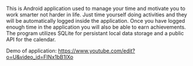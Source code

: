 This is Android application used to manage your time and motivate you to work smarter not harder in life. Just time yourself doing activities and they will be automatically logged inside the application. Once you have logged enough time in the application you will also be able to earn achievements. The program utilizes SQLite for persistant local data storage and a public API for the calendar.

Demo of application: https://www.youtube.com/edit?o=U&video_id=FINx1bB1IXo
